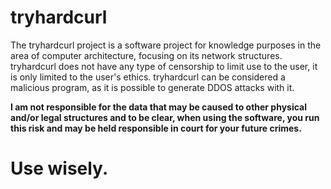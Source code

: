 # tryhardcurl

<p>The tryhardcurl project is a software project for knowledge purposes in the area of ​​computer architecture, focusing on its network structures.
tryhardcurl does not have any type of censorship to limit use to the user, it is only limited to the user's ethics.
tryhardcurl can be considered a malicious program, as it is possible to generate DDOS attacks with it.
  
<strong>I am not responsible for the data that may be caused to other physical and/or legal structures and to be clear, when using the software, you run this risk and may be held responsible in court for your future crimes.</strong>
</p>
<h1>Use wisely.</h1>
